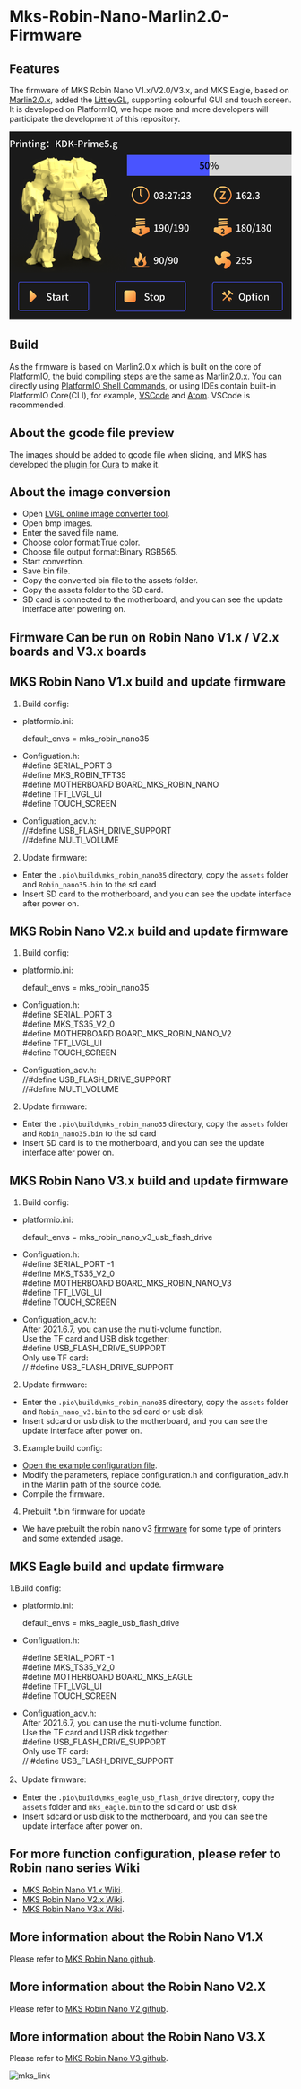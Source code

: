 # Mks-Robin-Nano-Marlin2.0-Firmware

## Features

The firmware of MKS Robin Nano V1.x/V2.0/V3.x, and MKS Eagle, based on [Marlin2.0.x](https://github.com/MarlinFirmware/Marlin), added the [LittlevGL](https://github.com/littlevgl/lvgl), supporting colourful GUI and touch screen. It is developed on PlatformIO, we hope more and more developers will participate the development of this repository.

![](https://github.com/makerbase-mks/Mks-Robin-Nano-Marlin2.0-Firmware/blob/master/Images/MKS_Robin_Nano_printing.png)

## Build

As the firmware is based on Marlin2.0.x which is built on the core of PlatformIO, the buid compiling steps are the same as Marlin2.0.x. You can directly using [PlatformIO Shell Commands](https://docs.platformio.org/en/latest/core/installation.html#piocore-install-shell-commands), or using IDEs contain built-in PlatformIO Core(CLI), for example, [VSCode](https://docs.platformio.org/en/latest/integration/ide/vscode.html#ide-vscode) and [Atom](https://docs.platformio.org/en/latest/integration/ide/atom.html). VSCode is recommended.

## About the gcode file preview

The images should be added to gcode file when slicing, and MKS has developed the [plugin for Cura](https://github.com/makerbase-mks/mks-wifi-plugin) to make it.

## About the image conversion

- Open [LVGL online image converter tool](https://lvgl.io/tools/imageconverter). 
- Open bmp images.
- Enter the saved file name.
- Choose color format:True color.
- Choose file output format:Binary RGB565.
- Start convertion.
- Save bin file.
- Copy the converted bin file to the assets folder.
- Copy the assets folder to the SD card.
- SD card is connected to the motherboard, and you can see the update interface after powering on.

## Firmware Can be run on Robin Nano V1.x / V2.x boards and V3.x boards

## MKS Robin Nano V1.x build and update firmware

1. Build config:

- platformio.ini: 

  default_envs = mks_robin_nano35    

- Configuation.h:  
  #define SERIAL_PORT 3  
  #define MKS_ROBIN_TFT35  
  #define MOTHERBOARD BOARD_MKS_ROBIN_NANO  
  #define TFT_LVGL_UI  
  #define TOUCH_SCREEN  

- Configuation_adv.h:  
  //#define USB_FLASH_DRIVE_SUPPORT  
  //#define MULTI_VOLUME

2. Update firmware:

- Enter the `.pio\build\mks_robin_nano35` directory, copy the `assets` folder and `Robin_nano35.bin` to the sd card
- Insert SD card to the motherboard, and you can see the update interface after power on.   

## MKS Robin Nano V2.x build and update firmware

1. Build config:

- platformio.ini: 

  default_envs = mks_robin_nano35    

- Configuation.h:   
  #define SERIAL_PORT 3  
  #define MKS_TS35_V2_0  
  #define MOTHERBOARD BOARD_MKS_ROBIN_NANO_V2     
  #define TFT_LVGL_UI  
  #define TOUCH_SCREEN  

- Configuation_adv.h:  
  //#define USB_FLASH_DRIVE_SUPPORT  
  //#define MULTI_VOLUME

2. Update firmware:

- Enter the `.pio\build\mks_robin_nano35` directory, copy the `assets` folder and `Robin_nano35.bin` to the sd card
- Insert SD card is to the motherboard, and you can see the update interface after power on.   

## MKS Robin Nano V3.x build and update firmware

1. Build config:

- platformio.ini: 

  default_envs = mks_robin_nano_v3_usb_flash_drive

- Configuation.h:   
  #define SERIAL_PORT -1  
  #define MKS_TS35_V2_0  
  #define MOTHERBOARD BOARD_MKS_ROBIN_NANO_V3     
  #define TFT_LVGL_UI  
  #define TOUCH_SCREEN

- Configuation_adv.h:    
  After 2021.6.7, you can use the multi-volume function.     
  Use the TF card and USB disk together:   
  #define USB_FLASH_DRIVE_SUPPORT  
  Only use TF card:  
  // #define USB_FLASH_DRIVE_SUPPORT  

2. Update firmware:

- Enter the `.pio\build\mks_robin_nano35` directory, copy the `assets` folder and `Robin_nano_v3.bin` to the sd card or usb disk
- Insert sdcard or usb disk to the motherboard, and you can see the update interface after power on.  

3. Example build config:

- [Open the example configuration file](https://github.com/makerbase-mks/Mks-Robin-Nano-Marlin2.0-Firmware/tree/master/config/MKS%20Robin%20nano%20v3.0).
- Modify the parameters, replace configuration.h and configuration_adv.h in the Marlin path of the source code.
- Compile the firmware.

4. Prebuilt *.bin firmware for update

- We have prebuilt the robin nano v3 [firmware](https://github.com/makerbase-mks/MKS-Robin-Nano-V3.X/tree/main/firmware/Marlin-bugfix2.0.x-MKS-2.1.2) for some type of printers and some extended usage. 



## MKS Eagle build and update firmware

1.Build config:

- platformio.ini: 

  default_envs = mks_eagle_usb_flash_drive

- Configuation.h:   

  #define SERIAL_PORT -1  
  #define MKS_TS35_V2_0  
  #define MOTHERBOARD BOARD_MKS_EAGLE     
  #define TFT_LVGL_UI  
  #define TOUCH_SCREEN

- Configuation_adv.h:    
  After 2021.6.7, you can use the multi-volume function.     
  Use the TF card and USB disk together:   
  #define USB_FLASH_DRIVE_SUPPORT  
  Only use TF card:  
  // #define USB_FLASH_DRIVE_SUPPORT

2、Update firmware:

- Enter the `.pio\build\mks_eagle_usb_flash_drive` directory, copy the `assets` folder and `mks_eagle.bin` to the sd card or usb disk
- Insert sdcard or usb disk to the motherboard, and you can see the update interface after power on.  

## For more function configuration, please refer to Robin nano series Wiki

- [MKS Robin Nano V1.x Wiki](https://github.com/makerbase-mks/MKS-Robin-Nano-V1.X/wiki). 
- [MKS Robin Nano V2.x Wiki](https://github.com/makerbase-mks/MKS-Robin-Nano-V2.X/wiki). 
- [MKS Robin Nano V3.x Wiki](https://github.com/makerbase-mks/MKS-Robin-Nano-V3.X/wiki).

## More information about the Robin Nano V1.X

Please refer to [MKS Robin Nano github](https://github.com/makerbase-mks/MKS-Robin-Nano-V1.X).

##  More information about the Robin Nano V2.X

Please refer to [MKS Robin Nano V2 github](https://github.com/makerbase-mks/MKS-Robin-Nano-V2).

##  More information about the Robin Nano V3.X

Please refer to [MKS Robin Nano V3 github](https://github.com/makerbase-mks/MKS-Robin-Nano-V3.X).

![mks_link](https://user-images.githubusercontent.com/12979070/149611691-1b73b40d-5d51-45b6-9a3f-3fc2281119ff.png)



